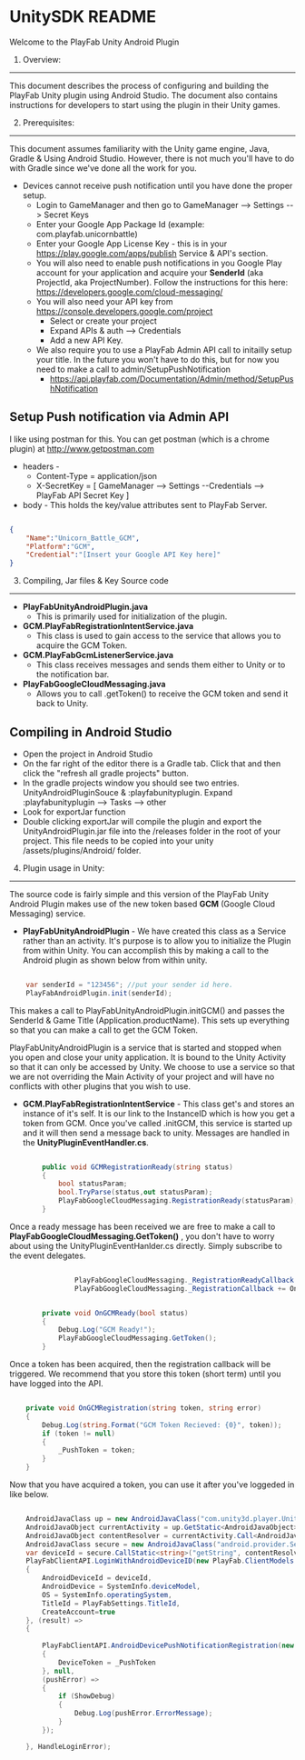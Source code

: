 UnitySDK README
========
Welcome to the PlayFab Unity Android Plugin

1. Overview:
----
This document describes the process of configuring and building the PlayFab Unity plugin using Android Studio. The document also contains instructions for developers to start using the plugin in their Unity games.

2. Prerequisites:
----
This document assumes familiarity with the Unity game engine, Java, Gradle & Using Android Studio.  However, there is not much you'll have to do with Gradle since we've done all the work for you.  

* Devices cannot receive push notification until you have done the proper setup.
	* Login to GameManager and then go to GameManager --> Settings --> Secret Keys
	* Enter your Google App Package Id  (example:  com.playfab.unicornbattle)
	* Enter your Google App License Key - this is in your https://play.google.com/apps/publish  Service & API's section.
	* You will also need to enable push notifications in you Google Play account for your application and acquire your **SenderId** (aka ProjectId, aka ProjectNumber).  Follow the instructions for this here: https://developers.google.com/cloud-messaging/
	* You will also need your API key from https://console.developers.google.com/project
		* Select or create your project
		* Expand APIs & auth --> Credentials
		* Add a new API Key.
	* We also require you to use a PlayFab Admin API call to initailly setup your title.  In the future you won't have to do this, but for now you need to make a call to admin/SetupPushNotification
		* https://api.playfab.com/Documentation/Admin/method/SetupPushNotification

Setup Push notification via Admin API
---
I like using postman for this.  You can get postman (which is a chrome plugin) at http://www.getpostman.com

*	headers - 
	*	Content-Type =  application/json
	*	X-SecretKey =  [ GameManager --> Settings --Credentials --> PlayFab API Secret Key ]
*	body - This holds the key/value attributes sent to PlayFab Server. 

```JSON

{
    "Name":"Unicorn_Battle_GCM",
    "Platform":"GCM",
    "Credential":"[Insert your Google API Key here]"
}

```

3. Compiling, Jar files & Key Source code 
---
*	**PlayFabUnityAndroidPlugin.java**
	*	This is primarily used for initialization of the plugin.
*	**GCM.PlayFabRegistrationIntentService.java**
	*	This class is used to gain access to the service that allows you to acquire the GCM Token.
*	**GCM.PlayFabGcmListenerService.java**
	*	This class receives messages and sends them either to Unity or to the notification bar.
*	**PlayFabGoogleCloudMessaging.java**
	*	Allows you to call .getToken() to receive the GCM token and send it back to Unity.

Compiling in Android Studio
--- 
*	Open the project in Android Studio
*	On the far right of the editor there is a Gradle tab.  Click that and then click the "refresh all gradle projects" button.
*	In the gradle projects window you should see two entries.  UnityAndroidPluginSouce & :playfabunityplugin. Expand :playfabunityplugin --> Tasks --> other
*	Look for exportJar function
*	Double clicking exportJar will compile the plugin and export the UnityAndroidPlugin.jar file into the /releases folder in the root of your project.  This file needs to be copied into your unity /assets/plugins/Android/  folder.

4. Plugin usage in Unity:
----
The source code is fairly simple and this version of the PlayFab Unity Android Plugin makes use of the new token based **GCM** (Google Cloud Messaging) service.  

* **PlayFabUnityAndroidPlugin** -  We have created this class as a Service rather than an activity. It's purpose is to allow you to initialize the Plugin from within Unity.  You can accomplish this by making a call to the Android plugin as shown below from within unity.

```C#

	var senderId = "123456"; //put your sender id here.
	PlayFabAndroidPlugin.init(senderId);

``` 

This makes a call to PlayFabUnityAndroidPlugin.initGCM()  and passes the SenderId & Game Title (Application.productName).  This sets up everything so that you can make a call to get the GCM Token.

PlayFabUnityAndroidPlugin is a service that is started and stopped when you open and close your unity application. It is bound to the Unity Activity so that it can only be accessed by Unity.  We choose to use a service so that we are not overriding the Main Activity of your project and will have no conflicts with other plugins that you wish to use. 

*  **GCM.PlayFabRegistrationIntentService** - This class get's and stores an instance of it's self.  It is our link to the InstanceID which is how you get a token from GCM.  Once you've called .initGCM, this service is started up and it will then send a message back to unity.  Messages are handled in the **UnityPluginEventHandler.cs**.  
```C#

	    public void GCMRegistrationReady(string status)
	    {
	        bool statusParam; 
            bool.TryParse(status,out statusParam);
            PlayFabGoogleCloudMessaging.RegistrationReady(statusParam);
	    }

```

Once a ready message has been received we are free to make a call to **PlayFabGoogleCloudMessaging.GetToken()** , you don't have to worry about using the UnityPluginEventHanlder.cs directly.  Simply subscribe to the event delegates.

```C#

                PlayFabGoogleCloudMessaging._RegistrationReadyCallback += OnGCMReady;
                PlayFabGoogleCloudMessaging._RegistrationCallback += OnGCMRegistration;
```

```C# 

		private void OnGCMReady(bool status)
        {
            Debug.Log("GCM Ready!");
            PlayFabGoogleCloudMessaging.GetToken();
        }

```

Once a token has been acquired, then the registration callback will be triggered.  We recommend that you store this token (short term) until you have logged into the API.   

```C#

	private void OnGCMRegistration(string token, string error)
    {
        Debug.Log(string.Format("GCM Token Recieved: {0}", token));
        if (token != null)
        {
            _PushToken = token;
        }
    }

```

Now that you have acquired a token, you can use it after  you've loggeded in like below.

```C#

    AndroidJavaClass up = new AndroidJavaClass("com.unity3d.player.UnityPlayer");
    AndroidJavaObject currentActivity = up.GetStatic<AndroidJavaObject>("currentActivity");
    AndroidJavaObject contentResolver = currentActivity.Call<AndroidJavaObject>("getContentResolver");
    AndroidJavaClass secure = new AndroidJavaClass("android.provider.Settings$Secure");
    var deviceId = secure.CallStatic<string>("getString", contentResolver, "android_id");
    PlayFabClientAPI.LoginWithAndroidDeviceID(new PlayFab.ClientModels.LoginWithAndroidDeviceIDRequest()
    {
        AndroidDeviceId = deviceId,
        AndroidDevice = SystemInfo.deviceModel,
        OS = SystemInfo.operatingSystem,
        TitleId = PlayFabSettings.TitleId,
        CreateAccount=true
    }, (result) =>
    {
        
		PlayFabClientAPI.AndroidDevicePushNotificationRegistration(new AndroidDevicePushNotificationRegistrationRequest()
		{
		    DeviceToken = _PushToken
		}, null,
		(pushError) =>
		{
		    if (ShowDebug)
		    {
		        Debug.Log(pushError.ErrorMessage);
		    }
		});		

    }, HandleLoginError);

```

